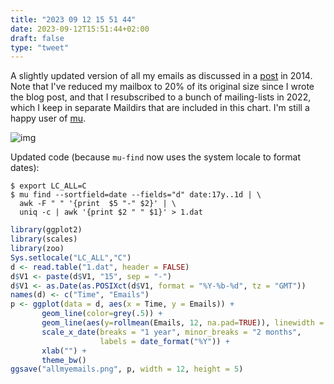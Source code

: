 ```yaml
---
title: "2023 09 12 15 51 44"
date: 2023-09-12T15:51:44+02:00
draft: false
type: "tweet"
---
```


A slightly updated version of all my emails as discussed in a [post](/post/statistics-mu4e/) in 2014. Note that I've reduced my mailbox to 20% of its original size since I wrote the blog post, and that I resubscribed to a bunch of mailing-lists in 2022, which I keep in separate Maildirs that are included in this chart. I'm still a happy user of [mu](https://www.djcbsoftware.nl/code/mu/).

![img](/img/allmyemails.png)

Updated code (because `mu-find` now uses the system locale to format dates):

```shell
$ export LC_ALL=C
$ mu find --sortfield=date --fields="d" date:17y..1d | \
  awk -F " " '{print  $5 "-" $2}' | \
  uniq -c | awk '{print $2 " " $1}' > 1.dat
```

```r
library(ggplot2)
library(scales)
library(zoo)
Sys.setlocale("LC_ALL","C")
d <- read.table("1.dat", header = FALSE)
d$V1 <- paste(d$V1, "15", sep = "-")
d$V1 <- as.Date(as.POSIXct(d$V1, format = "%Y-%b-%d", tz = "GMT"))
names(d) <- c("Time", "Emails")
p <- ggplot(data = d, aes(x = Time, y = Emails)) +
       geom_line(color=grey(.5)) +
       geom_line(aes(y=rollmean(Emails, 12, na.pad=TRUE)), linewidth = 1.5) +
       scale_x_date(breaks = "1 year", minor_breaks = "2 months",
                    labels = date_format("%Y")) +
       xlab("") +
       theme_bw()
ggsave("allmyemails.png", p, width = 12, height = 5)
```
